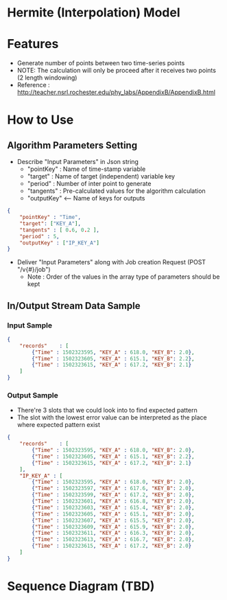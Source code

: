 # Hermite (Interpolation) Model

# Features
+ Generate number of points between two time-series points
+ NOTE: The calculation will only be proceed after it receives two points (2 length windowing) 
+ Reference : http://teacher.nsrl.rochester.edu/phy_labs/AppendixB/AppendixB.html

# How to Use 
## Algorithm Parameters Setting
+ Describe "Input Parameters" in Json string
  + "pointKey" : Name of time-stamp variable
  + "target" : Name of target (independent) variable key
  + "period" : Number of inter point to generate
  + "tangents" : Pre-calculated values for the algorithm calculation
  + "outputKey" <-- Name of keys for outputs 
 
```json
{
    "pointKey" : "Time",
    "target": ["KEY_A"],
    "tangents" : [ 0.6, 0.2 ],
    "period" : 5,
    "outputKey" : ["IP_KEY_A"]
}
```

+ Deliver "Input Parameters" along with Job creation Request (POST "/v{#}/job")
  + Note : Order of the values in the array type of parameters should be kept

## In/Output Stream Data Sample
### Input Sample
```json
{
    "records"    : [
        {"Time" : 1502323595, "KEY_A" : 618.0, "KEY_B": 2.0},
        {"Time" : 1502323605, "KEY_A" : 615.1, "KEY_B": 2.2},
        {"Time" : 1502323615, "KEY_A" : 617.2, "KEY_B": 2.1}
    ]
}
```
### Output Sample
 - There're 3 slots that we could look into to find expected pattern
 - The slot with the lowest error value can be interpreted as the place where expected pattern exist 
```json
{
    "records"    : [
        {"Time" : 1502323595, "KEY_A" : 618.0, "KEY_B": 2.0},
        {"Time" : 1502323605, "KEY_A" : 615.1, "KEY_B": 2.2},
        {"Time" : 1502323615, "KEY_A" : 617.2, "KEY_B": 2.1}
    ],
    "IP_KEY_A" : [
        {"Time" : 1502323595, "KEY_A" : 618.0, "KEY_B": 2.0},
        {"Time" : 1502323597, "KEY_A" : 617.6, "KEY_B": 2.0},
        {"Time" : 1502323599, "KEY_A" : 617.2, "KEY_B": 2.0},
        {"Time" : 1502323601, "KEY_A" : 616.8, "KEY_B": 2.0},
        {"Time" : 1502323603, "KEY_A" : 615.4, "KEY_B": 2.0},
        {"Time" : 1502323605, "KEY_A" : 615.1, "KEY_B": 2.0},
        {"Time" : 1502323607, "KEY_A" : 615.5, "KEY_B": 2.0},
        {"Time" : 1502323609, "KEY_A" : 615.9, "KEY_B": 2.0},
        {"Time" : 1502323611, "KEY_A" : 616.3, "KEY_B": 2.0},
        {"Time" : 1502323613, "KEY_A" : 616.7, "KEY_B": 2.0},
        {"Time" : 1502323615, "KEY_A" : 617.2, "KEY_B": 2.0}
    ]
}
```

# Sequence Diagram (TBD)
